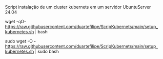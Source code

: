 Script instalação de um cluster kubernets em um servidor UbuntuServer 24.04

wget -qO- https://raw.githubusercontent.com/duartefilipe/ScripKubernets/main/setup_kubernetes.sh | bash

sudo wget -O - https://raw.githubusercontent.com/duartefilipe/ScripKubernets/main/setup_kubernetes.sh | sudo bash
